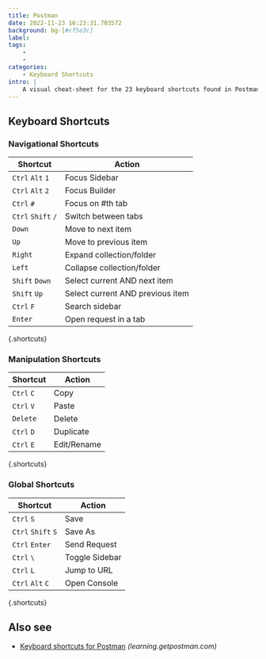 ```yaml
---
title: Postman
date: 2022-11-23 16:23:31.703572
background: bg-[#cf5e3c]
label: 
tags: 
    - 
    - 
categories:
    - Keyboard Shortcuts
intro: |
    A visual cheat-sheet for the 23 keyboard shortcuts found in Postman
---
```




Keyboard Shortcuts
------------------



### Navigational Shortcuts

Shortcut | Action
---|---
`Ctrl` `Alt` `1`  | Focus Sidebar
`Ctrl` `Alt` `2`  | Focus Builder
`Ctrl` `#`  | Focus on #th tab
`Ctrl` `Shift` `/`  | Switch between tabs
`Down`  | Move to next item
`Up`  | Move to previous item
`Right`  | Expand collection/folder
`Left`  | Collapse collection/folder
`Shift` `Down`  | Select current AND next item
`Shift` `Up`  | Select current AND previous item
`Ctrl` `F`  | Search sidebar
`Enter`  | Open request in a tab
{.shortcuts}


### Manipulation Shortcuts

Shortcut | Action
---|---
`Ctrl` `C`  | Copy
`Ctrl` `V`  | Paste
`Delete`  | Delete
`Ctrl` `D`  | Duplicate
`Ctrl` `E`  | Edit/Rename
{.shortcuts}


### Global Shortcuts

Shortcut | Action
---|---
`Ctrl` `S`  | Save
`Ctrl` `Shift` `S`  | Save As
`Ctrl` `Enter`  | Send Request
`Ctrl` `\`  | Toggle Sidebar
`Ctrl` `L`  | Jump to URL
`Ctrl` `Alt` `C`  | Open Console
{.shortcuts}




Also see
--------
- [Keyboard shortcuts for Postman](https://learning.getpostman.com/docs/postman/launching_postman/keyboard_shortcuts/) _(learning.getpostman.com)_
